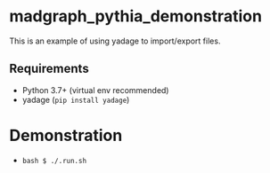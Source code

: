 # madgraph_pythia_demonstration
This is an example of using yadage to import/export files.

## Requirements
- Python 3.7+ (virtual env recommended)
- yadage (`pip install yadage`)

# Demonstration
- `bash $ ./.run.sh`
